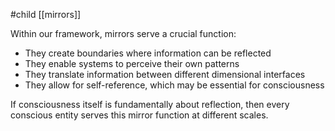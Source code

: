 #child [[mirrors]]

Within our framework, mirrors serve a crucial function:

- They create boundaries where information can be reflected
- They enable systems to perceive their own patterns
- They translate information between different dimensional interfaces
- They allow for self-reference, which may be essential for consciousness

If consciousness itself is fundamentally about reflection, then every conscious entity serves this mirror function at different scales.